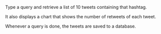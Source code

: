 Type a query and retrieve a list of 10 tweets containing that hashtag.

It also displays a chart that shows the number of retweets of each tweet.

Whenever a query is done, the tweets are saved to a database.